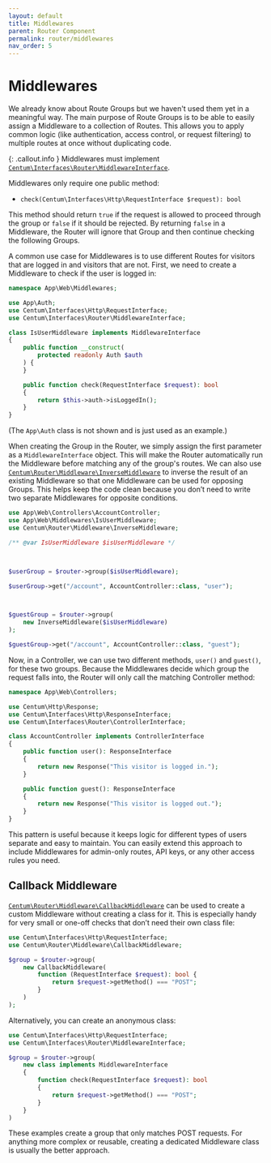 ```yaml
---
layout: default
title: Middlewares
parent: Router Component
permalink: router/middlewares
nav_order: 5
---
```




# Middlewares

We already know about Route Groups but we haven't used them yet in a meaningful way.
The main purpose of Route Groups is to be able to easily assign a Middleware to a collection of Routes.
This allows you to apply common logic (like authentication, access control, or request filtering) to multiple routes at once without duplicating code.

{: .callout.info }
Middlewares must implement [`Centum\Interfaces\Router\MiddlewareInterface`](https://github.com/SidRoberts/centum/blob/main/src/Interfaces/Router/MiddlewareInterface.php).

Middlewares only require one public method:

- `check(Centum\Interfaces\Http\RequestInterface $request): bool`

This method should return `true` if the request is allowed to proceed through the group or `false` if it should be rejected.
By returning `false` in a Middleware, the Router will ignore that Group and then continue checking the following Groups.

A common use case for Middlewares is to use different Routes for visitors that are logged in and visitors that are not.
First, we need to create a Middleware to check if the user is logged in:

```php
namespace App\Web\Middlewares;

use App\Auth;
use Centum\Interfaces\Http\RequestInterface;
use Centum\Interfaces\Router\MiddlewareInterface;

class IsUserMiddleware implements MiddlewareInterface
{
    public function __construct(
        protected readonly Auth $auth
    ) {
    }

    public function check(RequestInterface $request): bool
    {
        return $this->auth->isLoggedIn();
    }
}
```

(The `App\Auth` class is not shown and is just used as an example.)

When creating the Group in the Router, we simply assign the first parameter as a `MiddlewareInterface` object.
This will make the Router automatically run the Middleware before matching any of the group's routes.
We can also use [`Centum\Router\Middleware\InverseMiddleware`](https://github.com/SidRoberts/centum/blob/main/src/Router/Middleware/InverseMiddleware.php) to inverse the result of an existing Middleware so that one Middleware can be used for opposing Groups.
This helps keep the code clean because you don’t need to write two separate Middlewares for opposite conditions.

```php
use App\Web\Controllers\AccountController;
use App\Web\Middlewares\IsUserMiddleware;
use Centum\Router\Middleware\InverseMiddleware;

/** @var IsUserMiddleware $isUserMiddleware */



$userGroup = $router->group($isUserMiddleware);

$userGroup->get("/account", AccountController::class, "user");



$guestGroup = $router->group(
    new InverseMiddleware($isUserMiddleware)
);

$guestGroup->get("/account", AccountController::class, "guest");
```

Now, in a Controller, we can use two different methods, `user()` and `guest()`, for these two groups.
Because the Middlewares decide which group the request falls into, the Router will only call the matching Controller method:

```php
namespace App\Web\Controllers;

use Centum\Http\Response;
use Centum\Interfaces\Http\ResponseInterface;
use Centum\Interfaces\Router\ControllerInterface;

class AccountController implements ControllerInterface
{
    public function user(): ResponseInterface
    {
        return new Response("This visitor is logged in.");
    }

    public function guest(): ResponseInterface
    {
        return new Response("This visitor is logged out.");
    }
}
```

This pattern is useful because it keeps logic for different types of users separate and easy to maintain.
You can easily extend this approach to include Middlewares for admin-only routes, API keys, or any other access rules you need.



## Callback Middleware

[`Centum\Router\Middleware\CallbackMiddleware`](https://github.com/SidRoberts/centum/blob/main/src/Router/Middleware/CallbackMiddleware.php) can be used to create a custom Middleware without creating a class for it.
This is especially handy for very small or one-off checks that don’t need their own class file:

```php
use Centum\Interfaces\Http\RequestInterface;
use Centum\Router\Middleware\CallbackMiddleware;

$group = $router->group(
    new CallbackMiddleware(
        function (RequestInterface $request): bool {
            return $request->getMethod() === "POST";
        }
    )
);
```

Alternatively, you can create an anonymous class:

```php
use Centum\Interfaces\Http\RequestInterface;
use Centum\Interfaces\Router\MiddlewareInterface;

$group = $router->group(
    new class implements MiddlewareInterface
    {
        function check(RequestInterface $request): bool
        {
            return $request->getMethod() === "POST";
        }
    }
)
```

These examples create a group that only matches POST requests.
For anything more complex or reusable, creating a dedicated Middleware class is usually the better approach.
